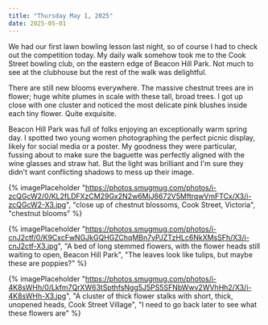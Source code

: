```yaml
---
title: "Thursday May 1, 2025"
date: 2025-05-01
---
```


We had our first lawn bowling lesson last night, so of course I had to check out the competition today.  My daily walk somehow took me to the Cook Street bowling club, on the eastern edge of Beacon Hill Park.  Not much to see at the clubhouse but the rest of the walk was delightful.

There are still new blooms everywhere.  The massive chestnut trees are in flower; huge white plumes in scale with these tall, broad trees.  I got up close with one cluster and noticed the most delicate pink blushes inside each tiny flower.  Quite exquisite.

Beacon Hill Park was full of folks enjoying an exceptionally warm spring day.  I spotted two young women photographing the perfect picnic display, likely for social media or a poster.  My goodness they were particular, fussing about to make sure the baguette was perfectly aligned with the wine glasses and straw hat.  But the light was brilliant and I'm sure they didn't want conflicting shadows to mess up their image.

{% imagePlaceholder "https://photos.smugmug.com/photos/i-zcQGcW2/0/KL2fLDFXzCM29Gx2N2w6MjJ6672V5MftrqwVmFTCx/X3/i-zcQGcW2-X3.jpg", "close up of chestnut blossoms, Cook Street, Victoria", "chestnut blooms" %}

{% imagePlaceholder "https://photos.smugmug.com/photos/i-cnJ2ctf/0/K9CxcFwNGJkGQHGZChqMBn7vPJZTzHLc6NkXMsSFh/X3/i-cnJ2ctf-X3.jpg", "A bed of long stemmed flowers, with the flower heads still waiting to open, Beacon Hill Park", "The leaves look like tulips, but maybe these are poppies?" %}

{% imagePlaceholder "https://photos.smugmug.com/photos/i-4K8sWHh/0/Lkfm7QrXW63tSpthfsNgg5J5PS5SFNbWwv2WVhHh2/X3/i-4K8sWHh-X3.jpg", "A cluster of thick flower stalks with short, thick, unopened heads, Cook Street Village", "I need to go back later to see what these flowers are" %}
